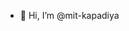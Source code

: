 - 👋 Hi, I’m @mit-kapadiya

<!---
mit-kapadiya/mit-kapadiya is a ✨ special ✨ repository because its `README.md` (this file) appears on your GitHub profile.
You can click the Preview link to take a look at your changes.
--->
